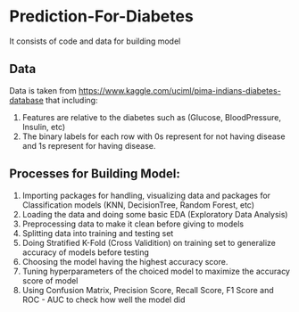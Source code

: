 # Prediction-For-Diabetes
It consists of code and data for building model

## Data
Data is taken from https://www.kaggle.com/uciml/pima-indians-diabetes-database that including:
1. Features are relative to the diabetes such as (Glucose, BloodPressure, Insulin, etc)
2. The binary labels for each row with 0s represent for not having disease and 1s represent for having disease.


## Processes for Building Model:
1. Importing packages for handling, visualizing data and packages for Classification models (KNN, DecisionTree, Random Forest, etc)
2. Loading the data and doing some basic EDA (Exploratory Data Analysis)
3. Preprocessing data to make it clean before giving to models
4. Splitting data into training and testing set
5. Doing Stratified K-Fold (Cross Validition) on training set to generalize accuracy of models before testing
6. Choosing the model having the highest accuracy score.
7. Tuning hyperparameters of the choiced model to maximize the accuracy score of model
8. Using Confusion Matrix, Precision Score, Recall Score, F1 Score and ROC - AUC to check how well the model did
